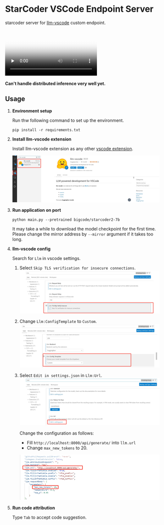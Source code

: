 # StarCoder VSCode Endpoint Server

starcoder server for [llm-vscode](https://github.com/huggingface/llm-vscode) custom endpoint.

<video id="video" controls="" preload="none" poster="封面">
      <source id="mp4" src="./assets/starcoder-demo.mp4" type="video/mp4">
</video>

**Can't handle distributed inference very well yet.**

## Usage

1. **Environment setup**

    Run thw following command to set up the environment.

    ```shell
    pip install -r requirements.txt
    ```

2. **Install llm-vscode extension**

    Install llm-vscode extension as any other [vscode extension](https://marketplace.visualstudio.com/items?itemName=HuggingFace.huggingface-vscode).

    ![llm-vscode-install](./assets/llm-vscode-install.png)

3. **Run application on port**

    ```shell
    python main.py --pretrained bigcode/starcoder2-7b
    ```

    It may take a while to download the model checkpoint for the first time. Please change the mirror address by `--mirror` argument if it takes too long.

4. **llm-vscode config**
    
    Search for `Llm` in vscode settings. 

    1) Select `Skip TLS verification for insecure connections`.
        ![llm-vscode-settings](./assets/llm-vscode-TLS-verification.png)
    
    2) Change `Llm:ConfigTemplate` to `Custom`.
        ![llm-vscode-settings](./assets/llm-vscode-config-template.png)
    
    3) Select `Edit in settings.json` in `Llm:Url`.
        ![llm-vscode-settings](./assets/llm-vscode-settings.png)

        Change the configuration as follows:
        - Fill `http://localhost:8000/api/generate/` into `llm.url`
        - Change `max_new_tokens` to 20.

        ![llm-vscode-config](./assets/llm-vscode-config.png)

5. **Run code attribution**

    Type `Tab` to accept code suggestion.